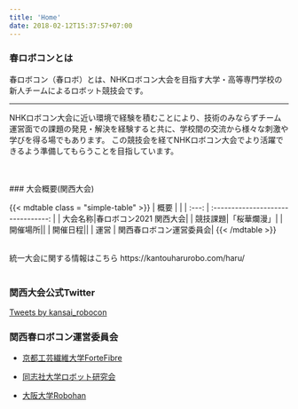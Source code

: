 ```yaml
---
title: 'Home'
date: 2018-02-12T15:37:57+07:00
---
```


### 春ロボコンとは

春ロボコン（春ロボ）とは、NHKロボコン大会を目指す大学・高等専門学校の新人チームによるロボット競技会です。

---

NHKロボコン大会に近い環境で経験を積むことにより、技術のみならずチーム運営面での課題の発見・解決を経験すると共に、学校間の交流から様々な刺激や学びを得る場でもあります。
この競技会を経てNHKロボコン大会でより活躍できるよう準備してもらうことを目指しています。

<!-- --- 

本年度から、関東春ロボコン，関西春ロボコンは春ロボコンと名前を変え，同一のルールで開催されます。
また、関西大会で優れた成績を収めたチームは関東で開催される関東大会兼統一大会に招待され、関東・関西チーム混合で決勝トーナメントを行います。 -->

<br>
<br>
### 大会概要(関西大会)

{{< mdtable class = "simple-table" >}}
| 概要 |  |
| :---: | :--------------------------------: |
| 大会名称|春ロボコン2021 関西大会|
| 競技課題|「桜華爛漫」|
| 開催場所||
| 開催日程||
| 運営 | 関西春ロボコン運営委員会|
{{< /mdtable >}}

<br>
統一大会に関する情報はこちら  
https://kantouharurobo.com/haru/
<!-- 大会当日スケジュール 58 KB -->
<!-- [Download](https://drive.google.com/file/d/1cy_Gx91IZ4MvDmu3OjSM8rm0-bowZjih/view) -->
<br>
<br>

### 関西大会公式Twitter

<a class="twitter-timeline" data-lang="ja" data-width="433" data-height="501" data-theme="light" href="https://twitter.com/kansai_robocon?ref_src=twsrc%5Etfw">Tweets by kansai_robocon</a> <script async src="https://platform.twitter.com/widgets.js" charset="utf-8"></script>


### 関西春ロボコン運営委員会

- [京都工芸繊維大学ForteFibre](https://www.fortefibre.net/)

- [同志社大学ロボット研究会](http://drc.hatenablog.com/)

- [大阪大学Robohan](http://www.robohan.net/)
